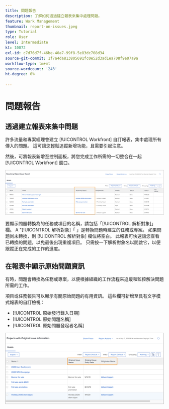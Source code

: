 ```yaml
---
title: 問題報告
description: 了解如何透過建立報表來集中處理問題。
feature: Work Management
thumbnail: report-on-issues.jpeg
type: Tutorial
role: User
level: Intermediate
kt: 10072
exl-id: c7d76d7f-46be-40a7-99f8-5e83dc708d34
source-git-commit: 1f7a4da813805691fc0e52d3ad1ea708f9e07a9a
workflow-type: tm+mt
source-wordcount: '243'
ht-degree: 0%

---
```


# 問題報告

## 透過建立報表來集中問題

許多流量和專案經理會建立 [!UICONTROL Workfront] 自訂報表，集中處理所有傳入的問題。 這可讓您輕鬆追蹤新增功能，且需要引起注意。

然後，可將報表新增至控制面板，將您完成工作所需的一切整合在一起 [!UICONTROL Workfront] 窗口。

![的影像 [!UICONTROL 解析對象] 欄。](assets/18-resolving-object-report.png)

要顯示問題轉換為的任務或項目的名稱，請包括「[!UICONTROL 解析對象]」欄。 A &quot;[!UICONTROL 解析對象]「 」是轉換問題時建立的任務或專案。 如果問題尚未轉換，則 [!UICONTROL 解析對象] 欄位將空白。 此報表可快速讓您查看已轉換的問題，以免最後出現重複項目。 只需按一下解析對象名以開啟它，以便跟蹤正在完成的工作的進度。

## 在報表中顯示原始問題資訊

有時，問題會轉換為任務或專案，以便根據組織的工作流程來追蹤和監控解決問題所需的工作。

項目或任務報告可以顯示有關原始問題的有用資訊。 這些欄可新增至具有文字模式報表的自訂檢視：

* [!UICONTROL 原始發行錄入日期]
* [!UICONTROL 原始問題名稱]
* [!UICONTROL 原始問題發起者名稱]

![問題報告資訊的影像。](assets/19-text-mode-reporting-for-issues.png)

<!-- Need wf one documentation article link below

For the text mode used to create this report, see the article titled View: Display original issue information on task and project list.

-->


<!--  Learn more graphic and documentation article links

* Create and customize views
* Overview of resolving and resolvable objects
* Understanding resolving and resolvable objects

-->
